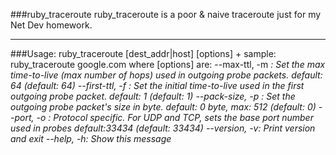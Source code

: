 ###ruby_traceroute
ruby_traceroute is a poor & naive traceroute just for my Net Dev homework.

---

###Usage:
  ruby_traceroute [dest_addr|host] [options] <parameters>+
  sample: ruby_traceroute google.com
where [options] are:
    --max-ttl, -m <i>:   Set the max time-to-live (max number of hops) used in outgoing probe packets. default: 64 (default: 64)
  --first-ttl, -f <i>:   Set the initial time-to-live used in the first outgoing probe packet. default: 1 (default: 1)
  --pack-size, -p <i>:   Set the outgoing probe packet's size in byte. default: 0 byte, max: 512 (default: 0)
       --port, -o <i>:   Protocol specific. For UDP and TCP, sets the base port number used in probes default:33434 (default: 33434)
        --version, -v:   Print version and exit
           --help, -h:   Show this message